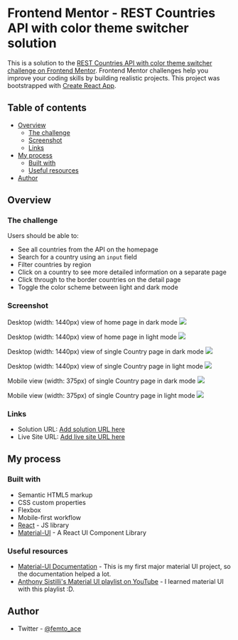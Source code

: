 # Frontend Mentor - REST Countries API with color theme switcher solution

This is a solution to the [REST Countries API with color theme switcher challenge on Frontend Mentor](https://www.frontendmentor.io/challenges/rest-countries-api-with-color-theme-switcher-5cacc469fec04111f7b848ca). Frontend Mentor challenges help you improve your coding skills by building realistic projects. This project was bootstrapped with [Create React App](https://github.com/facebook/create-react-app).

## Table of contents

-  [Overview](#overview)
   -  [The challenge](#the-challenge)
   -  [Screenshot](#screenshot)
   -  [Links](#links)
-  [My process](#my-process)
   -  [Built with](#built-with)
   -  [Useful resources](#useful-resources)
-  [Author](#author)

## Overview

### The challenge

Users should be able to:

-  See all countries from the API on the homepage
-  Search for a country using an `input` field
-  Filter countries by region
-  Click on a country to see more detailed information on a separate page
-  Click through to the border countries on the detail page
-  Toggle the color scheme between light and dark mode

### Screenshot

Desktop (width: 1440px) view of home page in dark mode
![](./assets/1.png)

Desktop (width: 1440px) view of home page in light mode
![](./assets/2.png)

Desktop (width: 1440px) view of single Country page in dark mode
![](./assets/3.png)

Desktop (width: 1440px) view of single Country page in light mode
![](./assets/4.png)

Mobile view (width: 375px) of single Country page in dark mode
![](./assets/5.png)

Mobile view (width: 375px) of single Country page in light mode
![](./assets/6.png)



### Links

-  Solution URL: [Add solution URL here](https://your-solution-url.com)
-  Live Site URL: [Add live site URL here](https://your-live-site-url.com)

## My process

### Built with

-  Semantic HTML5 markup
-  CSS custom properties
-  Flexbox
-  Mobile-first workflow
-  [React](https://reactjs.org/) - JS library
-  [Material-UI](https://v4.mui.com/) - A React UI Component Library

### Useful resources

-  [Material-UI Documentation](https://v4.mui.com/getting-started/usage/) - This is my first major material UI project, so the documentation helped a lot.
-  [Anthony Sistilli's Material UI playlist on YouTube](https://www.youtube.com/playlist?list=PLQg6GaokU5CwiVmsZ0d_9Zsg_DnIP_xwr) - I learned material UI with this playlist :D.

## Author

-  Twitter - [@femto_ace](https://www.twitter.com/femto_ace)
